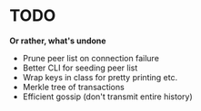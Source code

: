 # TODO

**Or rather, what's undone**

  * Prune peer list on connection failure
  * Better CLI for seeding peer list
  * Wrap keys in class for pretty printing etc.
  * Merkle tree of transactions
  * Efficient gossip (don't transmit entire history)
